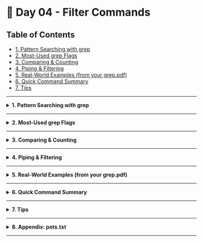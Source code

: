 # 🐧 Day 04 - Filter Commands

## Table of Contents
- [1. Pattern Searching with grep](#1-pattern-searching-with-grep)  
- [2. Most-Used grep Flags](#2-most-used-grep-flags)  
- [3. Comparing & Counting](#3-comparing--counting)  
- [4. Piping & Filtering](#4-piping--filtering)  
- [5. Real-World Examples (from your grep.pdf)](#5-real-world-examples-from-your-greppdf)  
- [6. Quick Command Summary](#6-quick-command-summary)  
- [7. Tips](#7-tips)  

---

<details>
<summary><strong>1. Pattern Searching with grep</strong></summary>

```bash
grep [OPTIONS] <pattern> <file(s)>
````

| Action                       | Command & Description                                                |
| ---------------------------- | -------------------------------------------------------------------- |
| Basic, case-sensitive search | `grep 'cat' pets.txt`  – finds “cat” exactly as typed                |
| Ignore case                  | `grep -i 'dog' pets.txt`  – matches “Dog”, “DOG”, etc.               |
| Show line numbers            | `grep -n 'rabbit' pets.txt`  – prefixes lines with their line number |
| Invert match                 | `grep -v 'snake' pets.txt`  – shows lines **without** “snake”        |
| Search in all files of cwd   | `grep -i 'dog' *`  – searches every file in current directory        |

</details>

---

<details>
<summary><strong>2. Most-Used grep Flags</strong></summary>

| Flag / Pattern | Description                            | Syntax                     | Example Usage               |
| -------------- | ----------------------------------------- | -------------------------- | --------------------------- |
| **`-i`**       | Case-insensitive search                   | `grep -i <pattern> <file>` | `grep -i "cat" pets.txt`    |
| **`-w`**       | Match whole words only                    | `grep -w <pattern> <file>` | `grep -w "dog" pets.txt`    |
| **`-n`**       | Prefix matches with line numbers          | `grep -n <pattern> <file>` | `grep -n "rabbit" pets.txt` |
| **`-c`**       | Count matching lines                      | `grep -c <pattern> <file>` | `grep -c "snake" pets.txt`  |
| **`-v`**       | Invert match (show non-matching lines)    | `grep -v <pattern> <file>` | `grep -v "cat" pets.txt`    |
| **Search all** | Search all files in the current directory | `grep <pattern> ./*`       | `grep -i "dog" *`           |
| **Search all `*.txt`** | Search all `.txt` files in the current directory | `grep <pattern> *.txt`   | `grep -i "cat" *.txt`       |
| **`-r`**       | Recursive search through subdirectories   | `grep -r "<pattern>" .`    | `grep -r "rabbit" .`        |

</details>

---

<details>
<summary><strong>3. Comparing & Counting</strong></summary>

| Task                  | Command          |
| --------------------- | ---------------- |
| Word/line/char count  | `wc pets.txt`    |
| Count only lines      | `wc -l pets.txt` |
| Count only words      | `wc -w pets.txt` |
| Count only characters | `wc -c pets.txt` |

</details>

---

<details>
<summary><strong>4. Piping & Filtering</strong></summary>

| Description                     | Pipeline Example                                   |
| ---------------------------- | -------------------------------------------------- |
| Chain commands               | `cat pets.txt \| grep -i cat \| wc -l`             |
| Extract species field        | `cut -d';' -f2 pets.txt \| grep -w 'dog' \| wc -l` |
| List entries without “snake” | `grep -v 'snake' pets.txt \| wc -l`                |
| Count “rabbit” entries       | `grep -w 'rabbit' pets.txt \| wc -l`               |

</details>

---

<details>
<summary><strong>5. Real-World Examples (from your grep.pdf)</strong></summary>

| Behavior                             | Command                     |
| ------------------------------------ | --------------------------- |
| Case-sensitive “cat” in `pets.txt`   | `grep 'cat' pets.txt`       |
| Case-insensitive “dog” in `pets.txt` | `grep -i 'dog' pets.txt`    |
| Show line numbers for “rabbit”       | `grep -n 'rabbit' pets.txt` |
| Invert match (non-“snake” lines)     | `grep -v 'snake' pets.txt`  |
| Search “dog” in all files            | `grep -i 'dog' *`           |

</details>

---

<details>
<summary><strong>6. Quick Command Summary</strong></summary>

```bash
grep 'cat' pets.txt               # basic search
grep -i 'dog' pets.txt            # ignore case
grep -n 'rabbit' pets.txt         # with line numbers
grep -c 'snake' pets.txt          # count matches
grep -v 'cat' pets.txt            # invert match
grep -i 'dog' *                   # search all files
wc -l pets.txt                    # count lines
```

</details>

---

<details>
<summary><strong>7. Tips</strong></summary>

* Anchor start/end with `^` or `$`:

  ```bash
  grep '^Marley' pets.txt   # lines starting with “Marley”
  grep 'Ln$' pets.txt       # lines ending with “Ln”
  ```
* Highlight matches with color:

  ```bash
  grep --color=auto -i 'cat' pets.txt
  ```
* Preview first matches:

  ```bash
  grep -i 'dog' pets.txt \| head -n3
  ```
* Use `-r` vs `-R`—`-R` follows symlinks.

</details>

---

<details> <summary><strong>8. Appendix: pets.txt</strong></summary>
Zion Johnson ; DOG ; BEAGLE ; May 2013 ;10 ;  891 Coral Reef Ave City57 AZ 64920 ;555-2722
Quinn Phillips ,Parrot ,African Grey , Feb 2020 ,4,  1804 Crestwood Ave City10 TN 32918,555-6503
Payton Young , Dog ; Labrador , Jul 2022 ,2 , 2147 Lakeview Rd City36 CO 83816 ;555-6834
Taylor Brown ,Snake,Corn, Jan 2015 ,9 ,7639 Valley View Ln City91 TX 56672,555-3282
Marley Gonzales; Cat ;  Siamese ; Apr 2014; 10;342 Greenleaf Rd City2 MI 75513 ;555-5860
Chandler Lewis ,DOG ,Bulldog, Nov 2018 ,5, 909 Sandstone Way City45 NM 61113 ,555-4771
Remy Collins ;Rabbit;Dutch ;Jun 2021;2; 3294 Oak St City29 KY 75482;555-4998
Addison Stewart,cat, Persian ,  Jan 2013 , 11 ,2318 Oak St City51 AL 59025, 555-5319
Jamie Mitchell ,Dog  , Golden Retriever, Mar 2016 ,8,  711 Meadowbrook Ln City7 NC 28550 , 555-2406
Bailey Wright ;Goldfish ; Comet; Sep 2023 ;1 ;  4018 River Bend Rd City14 UT 31818 ;555-4573
Kennedy Hall ,Cat;Bengal;Aug 2015;9;6767 Willow Way City63 WI 70087;555-5964
Sawyer Evans ,dog,Poodle,Dec 2012,11 , 311 Garden Pkwy City40 CA 93218 , 555-3264
Reese Turner,GUINEA PIG,Abyssinian,Jun 2018,6,395 Valley View Ln City48 FL 72511,555-6802
Harper Allen ; Lizard ; Bearded Dragon ; Feb 2016 ; 7 ;109 Lakeview Rd City95 GA 28575 ;555-6917
Alex Johnson ,dog , Beagle  ,Jul 2020,3, 8020 Cedar Ln City22 SC 51828, 555-6098
Blake Lee ,CAT ,SIAMESE, May 2021 ,2 ,  283 Maple Ave City12 OR 95124 ,  555-4676
Presley Baker ;Snake ; Corn ;Oct 2017; 5 ;612 Garden Pkwy City44 CO 28315;555-6085
Jordan Smith ,TURTLE , Red-Eared Slider, Nov 2013 , 10 , 7110 Lakeview Rd City80 AL 61840 ,555-6261
Finley Walker,Dog ; Golden Retriever, Mar 2014 , 10 , 8521 Meadowbrook Ln City17 AZ 44760 ,555-6109
Robin Green ,cat  ,Ragdoll , Aug 2016,  8,236 Pine Rd City27 MN 44711,555-5526
Sydney Brown ;Parrot;African Grey ;Sep 2022;2 ;558 Willow Way City35 OH 75530;555-6821
Remy Harris ,Dog ,Poodle, Jan 2011 ,13  , 1807 Coral Reef Ave City21 NC 38829 ,555-6975
Zion Thompson,cat,BENGAL, Dec 2018 ,5 , 462 Lakeview Rd City30 TX 58119 ,555-4868
Tyler Davis ;Rabbit;Dutch ; Apr 2023 ;1; 259 Birch Blvd City43 ID 63981 ;555-6456
Lennon Carter , DOG ,Bulldog ,  Jun 2014 , 10 , 991 Maple Ave City34 IL 73214 ,555-5234
Bailey White,Cat , Maine Coon ,  Mar 2012 ,12 , 3420 River Bend Rd City60 OK 82557 , 555-2729
Charley Collins ,Lizard ,Bearded Dragon,May 2017,7,738 Greenleaf Rd City73 UT 29595,555-4113
Rowan Lopez ,cat, Siamese,Jan 2024,1 ,442 Valley View Ln City52 GA 60728 ,555-4870
Casey Nelson;DOG;Golden Retriever;May 2023;1;1882 Sandstone Way City3 TX 70721;555-2745
Tristan Edwards ,snake,Corn ,Oct 2021 , 3 , 2628 Coral Reef Ave City67 WA 38195 ,555-5869
Whitney Allen ,Hamster , Syrian ,  Jul 2019 ,5,651 Cedar Ln City15 NC 66245 ,555-3542
Jamie Johnson ,Dog ,Labrador, Feb 2012,12 ,849 Garden Pkwy City1 AZ 94123 ,555-4782
Blake Martinez ;Cat;Persian;Aug 2016 ;7;  909 Oak St City46 CO 21114 ;555-5730
Sydney Carter , DOG ,Poodle , Sep 2020 ,3, 430 Willow Way City77 VA 38955 , 555-6785
Reese Baker ,goldfish, Comet, Nov 2015 ,9 ,456 Hilltop St City41 CA 29621,555-5872
Quinn Gonzales ; Guinea Pig;Abyssinian ;  Jan 2017 ;7 ; 376 Maple Ave City25 WA 65833 ;555-3779
Dakota Wright,cat ,Maine Coon ,Jun 2022,2,  137 Birch Blvd City92 NM 53802 ,555-5946
Tatum Hill ,Dog ,Bulldog, Dec 2019 ,4 ,157 Cedar Ln City62 MI 73890 ,555-5451
Elliot Moore ;Rabbit ; Dutch ; Feb 2014 ;10; 669 Lakeview Rd City86 KY 42985 ;555-5156
Oakley Walker ,Turtle,Red-Eared Slider,Jul 2018,6, 224 Garden Pkwy City56 AL 35563 ,555-6244
Val Johnson ;cat ; Ragdoll ;Apr 2016;8;598 Maple Ave City72 CO 80511 ;555-6911
Peyton Young ,DOG ,Labrador , Oct 2022 ,1 , 575 Elm St City24 FL 51239 ,555-5257
Morgan Lee,Parrot,African Grey,Jun 2011 ,13 , 880 Crestwood Ave City59 TN 36981 ,555-3955
Kendall Baker ,dog  , Poodle , Mar 2013 ,11 ,3390 Lakeview Rd City85 OH 55401 ,555-2860
Harper Lewis ;Cat;Siamese ;  Dec 2023 ;0 ; 446 Valley View Ln City38 WI 74921 ; 555-6972
Casey Smith ,Snake ,cOrn , Aug 2014 , 9 ,  785 Greenleaf Rd City26 OR 60439 ,555-5147
Chandler Carter ,DOG ,Golden Retriever , Jan 2022 ,2 , 320 Pine Rd City20 VA 23815 ,

</details>

---